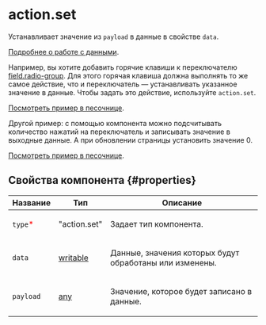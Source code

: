 # action.set

Устанавливает значение из `payload` в данные в свойстве `data`.

[Подробнее о работе с данными](../operations/work-with-data.dita).

Например, вы хотите добавить горячие клавиши к переключателю [field.radio-group](field.radio-group.md). Для этого горячая клавиша должна выполнять то же самое действие, что и переключатель — устанавливать указанное значение в данные. Чтобы задать это действие, используйте `action.set`.

[Посмотреть пример в песочнице](https://clck.ru/QSe9v).

Другой пример: с помощью компонента можно подсчитывать количество нажатий на переключатель и записывать значение в выходные данные. А при обновлении страницы установить значение 0.

[Посмотреть пример в песочнице](https://clck.ru/QRtSQ).

## Свойства компонента {#properties}

| Название                                 | Тип                                                                                  | Описание                                                       |
| ---------------------------------------- | ------------------------------------------------------------------------------------ | -------------------------------------------------------------- |
| `type`<span style="color: red">\*</span> | "action.set"                                                                         | <p>Задает тип компонента.</p>                                  |
| `data`                                   | <a class="xref popup-link" href="../concepts/types.dita#types/writable">writable</a> | <p>Данные, значения которых будут обработаны или изменены.</p> |
| `payload`                                | <a class="xref popup-link" href="../concepts/types.dita#types/any">any</a>           | <p>Значение, которое будет записано в данные.</p>              |
